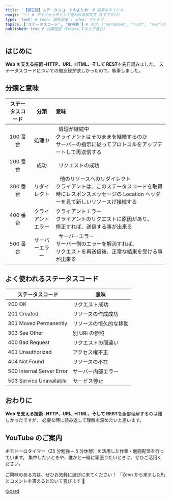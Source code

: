 ```yaml
---
title: '【備忘録】ステータスコードのまとめ' # 記事のタイトル
emoji: '📉' # アイキャッチとして使われる絵文字（1文字だけ）
type: 'tech' # tech: 技術記事 / idea: アイデア
topics: ['ステータスコード', '技術書'] # タグ。["markdown", "rust", "aws"]のように指定する
published: true # 公開設定（falseにすると下書き）
---
```


## はじめに

**Web を支える技術 -HTTP、URI、HTML、そして REST**を先日読みました。
ステータスコードについての備忘録が欲しかったので、執筆しました。

## 分類と意味

| ステータスコード |        分類        | 意味                                                                                                                                                    |
| :--------------: | :----------------: | :------------------------------------------------------------------------------------------------------------------------------------------------------ |
|     100 番台     |       処理中       |   処理が継続中<br>クライアントはそのままを継続するのか<br>サーバーの指示に従ってプロトコルをアップデートして再送信する                                  |
|     200 番台     |        成功        |   リクエストの成功                                                                                                                                      |
|     300 番台     |    リダイレクト    |    他のリソースへのリダイレクト<br>クライアントは、このステータスコードを取得時にレスポンスメッセージの Location ヘッダーを見て新しいリソースげ接続する |
|     400 番台     | クライアントエラー | クライアントエラー<br>クライアントのリクエストに原因があり、<br>修正すれば、送信する事が出来る                                                          |
|     500 番台     |   サーバーエラー   |   サーバーエラー<br>サーバー側のエラーを解消すれば、<br>リクエストを再送信後、正常な結果を受ける事が出来る                                              |

## よく使われるステータスコード

| ステータスコード          | 意味                   |
| ------------------------- | ---------------------- |
| 200 OK                    | リクエスト成功         |
| 201 Created               | リソースの作成成功     |
| 301 Moved Permanently     | リソースの恒久的な移動 |
| 303 See Other             | 別 URI の参照          |
| 400 Bad Request           | リクエストの間違い     |
| 401 Unauthorized          | アクセス権不正         |
| 404 Not Found             | リソースの不在         |
| 500 Internal Server Error | サーバー内部エラー     |
| 503 Service Unavailable   | サービス停止           |

## おわりに

**Web を支える技術 -HTTP、URI、HTML、そして REST**を全部理解するのは難しかったですが、
必要な時に読み返して理解を深めたいと思います。

## YouTube のご案内

ポモドーロタイマー（25 分勉強＋ 5 分休憩）を活用した作業・勉強配信を行っています。
集中したいときや、誰かと一緒に頑張りたいときに、ぜひご活用ください。

ご興味のある方は、ぜひお気軽に遊びに来てください！
「Zenn から来ました!!」とコメントを貰えると泣いて喜びます 🤣

@[card](https://www.youtube.com/@aew2sbee)
